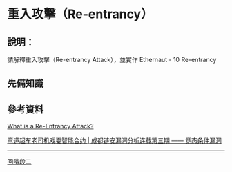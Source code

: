 # 重入攻擊（Re-entrancy）

## 說明：
請解釋重入攻擊（Re-entrancy Attack），並實作 Ethernaut - 10 Re-entrancy

## 先備知識

## 參考資料
[What is a Re-Entrancy Attack?](https://quantstamp.com/blog/what-is-a-re-entrancy-attack)

[弯道超车老司机戏耍智能合约 | 成都链安漏洞分析连载第三期 —— 竞态条件漏洞](https://mp.weixin.qq.com/s/WWouXpxoejY_2oRs9TS38Q)


---
[回階段二](./README.md)
